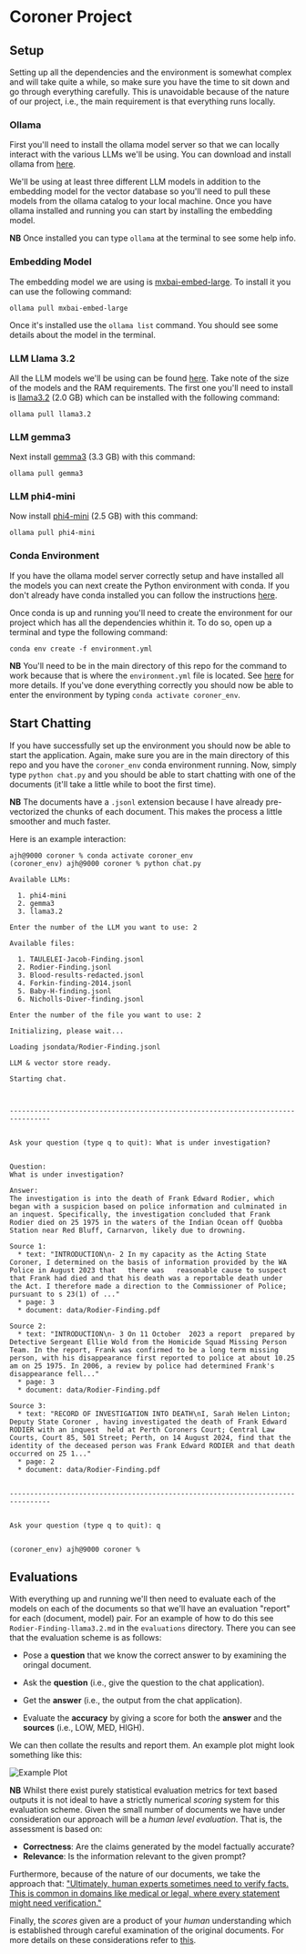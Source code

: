 # Coroner Project

## Setup

Setting up all the dependencies and the environment is somewhat complex and will take quite a while, so make sure you have the time to sit down and go through everything carefully. This is unavoidable because of the nature of our project, i.e., the main requirement is that everything runs locally.

### Ollama

First you'll need to install the ollama model server so that we can locally interact with the various LLMs we'll be using. You can download and install ollama from [here](https://ollama.com/).

We'll be using at least three different LLM models in addition to the embedding model for the vector database so you'll need to pull these models from the ollama catalog to your local machine. Once you have ollama installed and running you can start by installing the embedding model.

**NB** Once installed you can type `ollama` at the terminal to see some help info.

### Embedding Model

The embedding model we are using is [mxbai-embed-large](https://ollama.com/library/mxbai-embed-large). To install it you can use the following command:

`ollama pull mxbai-embed-large`

Once it's installed use the `ollama list` command. You should see some details about the model in the terminal.

### LLM Llama 3.2

All the LLM models we'll be using can be found [here](https://github.com/ollama/ollama/blob/main/README.md#model-library). Take note of the size of the models and the RAM requirements. The first one you'll need to install is [llama3.2](https://ollama.com/library/llama3.2) (2.0 GB) which can be installed with the following command:

`ollama pull llama3.2`

### LLM gemma3

Next install [gemma3](https://ollama.com/library/gemma3) (3.3 GB) with this command:

`ollama pull gemma3`

### LLM phi4-mini

Now install [phi4-mini](https://ollama.com/library/phi4-mini) (2.5 GB) with this command:

`ollama pull phi4-mini`

### Conda Environment

If you have the ollama model server correctly setup and have installed all the models you can next create the Python environment with conda. If you don't already have conda installed you can follow the instructions [here](https://docs.conda.io/projects/conda/en/latest/user-guide/install/index.html).

Once conda is up and running you'll need to create the environment for our project which has all the dependencies whithin it. To do so, open up a terminal and type the following command:

`conda env create -f environment.yml`

**NB** You'll need to be in the main directory of this repo for the command to work because that is where the `environment.yml` file is located. See [here](https://docs.conda.io/projects/conda/en/latest/user-guide/tasks/manage-environments.html#creating-an-environment-from-an-environment-yml-file) for more details. If you've done everything correctly you should now be able to enter the environment by typing `conda activate coroner_env`.

## Start Chatting

If you have successfully set up the environment you should now be able to start the application. Again, make sure you are in the main directory of this repo and you have the `coroner_env` conda environment running. Now, simply type `python chat.py` and you should be able to start chatting with one of the documents (it'll take a little while to boot the first time). 

**NB** The documents have a `.jsonl` extension because I have already pre-vectorized the chunks of each document. This makes the process a little smoother and much faster.

Here is an example interaction:

```
ajh@9000 coroner % conda activate coroner_env
(coroner_env) ajh@9000 coroner % python chat.py

Available LLMs:

  1. phi4-mini
  2. gemma3
  3. llama3.2

Enter the number of the LLM you want to use: 2

Available files:

  1. TAULELEI-Jacob-Finding.jsonl
  2. Rodier-Finding.jsonl
  3. Blood-results-redacted.jsonl
  4. Forkin-finding-2014.jsonl
  5. Baby-H-finding.jsonl
  6. Nicholls-Diver-finding.jsonl

Enter the number of the file you want to use: 2

Initializing, please wait...

Loading jsondata/Rodier-Finding.jsonl

LLM & vector store ready.

Starting chat.



--------------------------------------------------------------------------------


Ask your question (type q to quit): What is under investigation?


Question:
What is under investigation?

Answer:
The investigation is into the death of Frank Edward Rodier, which began with a suspicion based on police information and culminated in an inquest. Specifically, the investigation concluded that Frank Rodier died on 25 1975 in the waters of the Indian Ocean off Quobba Station near Red Bluff, Carnarvon, likely due to drowning.

Source 1:
  * text: "INTRODUCTION\n- 2 In my capacity as the Acting State Coroner, I determined on the basis of information provided by the WA Police in August 2023 that   there was   reasonable cause to suspect that Frank had died and that his death was a reportable death under the Act. I therefore made a direction to the Commissioner of Police; pursuant to s 23(1) of ..."
  * page: 3
  * document: data/Rodier-Finding.pdf

Source 2:
  * text: "INTRODUCTION\n- 3 On 11 October  2023 a report  prepared by Detective Sergeant Ellie Wold from the Homicide Squad Missing Person Team. In the report, Frank was confirmed to be a long term missing person, with his disappearance first reported to police at about 10.25 am on 25 1975. In 2006, a review by police had determined Frank's disappearance fell..."
  * page: 3
  * document: data/Rodier-Finding.pdf

Source 3:
  * text: "RECORD OF INVESTIGATION INTO DEATH\nI, Sarah Helen Linton; Deputy State Coroner , having investigated the death of Frank Edward RODIER with an inquest  held at Perth Coroners Court; Central Law Courts, Court 85, 501 Street; Perth, on 14 August 2024, find that the identity of the deceased person was Frank Edward RODIER and that death occurred on 25 1..."
  * page: 2
  * document: data/Rodier-Finding.pdf


--------------------------------------------------------------------------------


Ask your question (type q to quit): q


(coroner_env) ajh@9000 coroner %
```


## Evaluations

With everything up and running we'll then need to evaluate each of the models on each of the documents so that we'll have an evaluation "report" for each (document, model) pair. For an example of how to do this see `Rodier-Finding-llama3.2.md` in the `evaluations` directory. There you can see that the evaluation scheme is as follows:

- Pose a **question** that we know the correct answer to by examining the oringal document.

- Ask the **question** (i.e., give the question to the chat application).

- Get the **answer** (i.e., the output from the chat application).

- Evaluate the **accuracy** by giving a score for both the **answer** and the **sources** (i.e., LOW, MED, HIGH).

We can then collate the results and report them. An example plot might look something like this:

![Example Plot](/evaluations/evaluation-example.png)

**NB** Whilst there exist purely statistical evaluation metrics for text based outputs it is not ideal to have a strictly numerical *scoring* system for this evaluation scheme. Given the small number of documents we have under consideration our approach will be a *human level evaluation*. That is, the assessment is based on: 

- **Correctness**: Are the claims generated by the model factually accurate?
- **Relevance**: Is the information relevant to the given prompt? 

Furthermore, because of the nature of our documents, we take the approach that: ["Ultimately, human experts sometimes need to verify facts. This is common in domains like medical or legal, where every statement might need verification."](https://wandb.ai/onlineinference/genai-research/reports/LLM-evaluation-metrics-A-comprehensive-guide-for-large-language-models--VmlldzoxMjU5ODA4NA#factuality-and-faithfulness-–-is-the-content-correct-and-grounded-in-truth?) 

Finally, the *scores* given are a product of your *human* understanding which is established through careful examination of the original documents. For more details on these considerations refer to [this](https://rewirenow.com/en/resources/blog/how-to-evaluate-the-quality-of-your-large-language-model-output-before-deploying/).



